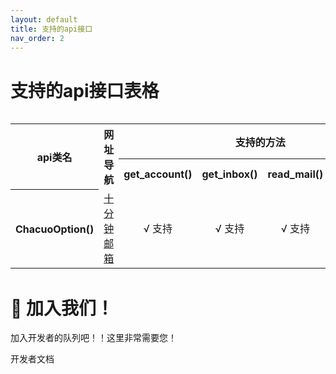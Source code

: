 ```yaml
---
layout: default
title: 支持的api接口
nav_order: 2
---
```


# 支持的api接口表格
<div style="width: 100%; height: 250px; overflow: auto;">
    <table>
        <tr>
            <th rowspan=2> api类名 </th>
            <th rowspan=2> 网址导航 </th>
            <th align="center" colspan=4> 支持的方法 </th>
            <th rowspan=2 align="center"> 贡献者 </th>
        </tr>
        <tr>
            <th> get_account() </th>
            <th> get_inbox() </th>
            <th> read_mail() </th>
            <th> delete_mail() </th>
        </tr>
        <tr>
            <th> ChacuoOption() </th>
            <td><a href="http://24mail.chacuo.net"> 十分钟邮箱 </a></td>
            <td align="center"> √ 支持 </td>
            <td align="center"> √ 支持 </td>
            <td align="center"> √ 支持 </td>
            <td align="center"> √ 支持 </td>
            <th><a href="https://github.com/SpeechlessMatt"> @Czy_4201b </a></th>
        </tr>
    </table>
</div>


# 🎇 加入我们！
加入开发者的队列吧！！这里非常需要您！

开发者文档
